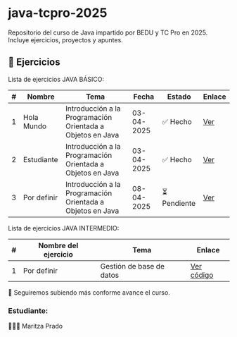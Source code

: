 # java-tcpro-2025
Repositorio del curso de Java impartido por BEDU y TC Pro en 2025. Incluye ejercicios, proyectos y apuntes.

## 📂 Ejercicios

Lista de ejercicios JAVA BÁSICO:

| # | Nombre | Tema | Fecha | Estado | Enlace |
|---|--------|------|--------|--------|--------|
| 1 | Hola Mundo | Introducción a la Programación Orientada a Objetos en Java | 03-04-2025 | ✅ Hecho | [Ver](ejercicios/sesion-1/hola) |
| 2 | Estudiante | Introducción a la Programación Orientada a Objetos en Java | 03-04-2025 | ✅ Hecho | [Ver](ejercicios/condicionales.java) |
| 3 | Por definir | Introducción a la Programación Orientada a Objetos en Java | 08-04-2025 | ⏳ Pendiente | [Ver](ejercicios/condicionales.java) |



Lista de ejercicios JAVA INTERMEDIO:

| # | Nombre del ejercicio | Tema | Enlace |
|---|-----------------------|------|--------|
| 1 | Por definir            | Gestión de base de datos| [Ver código]() |




🚀 Seguiremos subiendo más conforme avance el curso.


### Estudiante:
👩🏻‍💻 Maritza Prado
